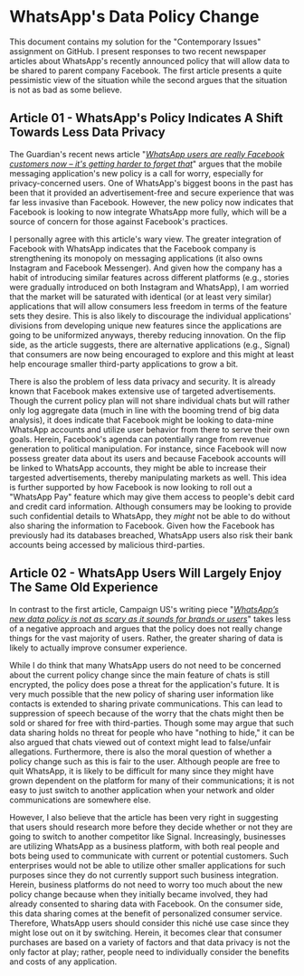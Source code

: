 # WhatsApp's Data Policy Change
This document contains my solution for the "Contemporary Issues" assignment on GitHub. I present responses to two recent newspaper articles about WhatsApp's recently announced policy that will allow data to be shared to parent company Facebook. The first article presents a quite pessimistic view of the situation while the second argues that the situation is not as bad as some believe.

## Article 01 - WhatsApp's Policy Indicates A Shift Towards Less Data Privacy
The Guardian's recent news article "[_*WhatsApp users are really Facebook customers now – it's getting harder to forget that*_](https://www.theguardian.com/commentisfree/2021/jan/11/whatsapp-facebook-app-privacy-policy)" argues that the mobile messaging application's new policy is a call for worry, especially for privacy-concerned users. One of WhatsApp's biggest boons in the past has been that it provided an advertisement-free and secure experience that was far less invasive than Facebook. However, the new policy now indicates that Facebook is looking to now integrate WhatsApp more fully, which will be a source of concern for those against Facebook's practices.

I personally agree with this article's wary view. The greater integration of Facebook with WhatsApp indicates that the Facebook company is strengthening its monopoly on messaging applications (it also owns Instagram and Facebook Messenger). And given how the company has a habit of introducing similar features across different platforms (e.g., stories were gradually introduced on both Instagram and WhatsApp), I am worried that the market will be saturated with identical (or at least very similar) applications that will allow consumers less freedom in terms of the feature sets they desire. This is also likely to discourage the individual applications' divisions from developing unique new features since the applications are going to be uniformized anyways, thereby reducing innovation. On the flip side, as the article suggests, there are alternative applications (e.g., Signal) that consumers are now being encouraged to explore and this might at least help encourage smaller third-party applications to grow a bit.

There is also the problem of less data privacy and security. It is already known that Facebook makes extensive use of targeted advertisements. Though the current policy plan will not share individual chats but will rather only log aggregate data (much in line with the booming trend of big data analysis), it does indicate that Facebook might be looking to data-mine WhatsApp accounts and utilize user behavior from there to serve their own goals. Herein, Facebook's agenda can potentially range from revenue generation to political manipulation. For instance, since Facebook will now possess greater data about its users and because Facebook accounts will be linked to WhatsApp accounts, they might be able to increase their targested advertisements, thereby manipulating markets as well. This idea is further supported by how Facebook is now looking to roll out a "WhatsApp Pay" feature which may give them access to people's debit card and credit card information. Although consumers may be looking to provide such confidential details to WhatsApp, they _*might*_ not be able to do without also sharing the information to Facebook. Given how the Facebook has previously had its databases breached, WhatsApp users also risk their bank accounts being accessed by malicious third-parties.
## Article 02 - WhatsApp Users Will Largely Enjoy The Same Old Experience
In contrast to the first article, Campaign US's writing piece "[_*WhatsApp’s new data policy is not as scary as it sounds for brands or users*_](https://www.campaignlive.com/article/whatsapps-new-data-policy-not-scary-sounds-brands-users/1705677)" takes less of a negative approach and argues that the policy does not really change things for the vast majority of users. Rather, the greater sharing of data is likely to actually improve consumer experience.

While I do think that many WhatsApp users do not need to be concerned about the current policy change since the main feature of chats is still encrypted, the policy does pose a threat for the application's future. It is very much possible that the new policy of sharing user information like contacts is extended to sharing private communications. This can lead to suppression of speech because of the worry that the chats might then be sold or shared for free with third-parties. Though some may argue that such data sharing holds no threat for people who have "nothing to hide," it can be also argued that chats viewed out of context might lead to false/unfair allegations. Furthermore, there is also the moral question of whether a policy change such as this is fair to the user. Although people are free to quit WhatsApp, it is likely to be difficult for many since they might have grown dependent on the platform for many of their communications; it is not easy to just switch to another application when your network and older communications are somewhere else.

However, I also believe that the article has been very right in suggesting that users should research more before they decide whether or not they are going to switch to another competitor like Signal. Increasingly, businesses are utilizing WhatsApp as a business platform, with both real people and bots being used to communicate with current or potential customers. Such enterprises would not be able to utilize other smaller applications for such purposes since they do not currently support such business integration. Herein, business platforms do not need to worry too much about the new policy change because when they initially became involved, they had already consented to sharing data with Facebook. On the consumer side, this data sharing comes at the benefit of personalized consumer service. Therefore, WhatsApp users should consider this niché use case since they might lose out on it by switching. Herein, it becomes clear that consumer purchases are based on a variety of factors and that data privacy is not the only factor at play; rather, people need to individually consider the benefits and costs of any application.